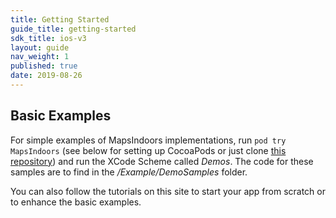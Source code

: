 ```yaml
---
title: Getting Started
guide_title: getting-started
sdk_title: ios-v3
layout: guide
nav_weight: 1
published: true
date: 2019-08-26
---
```


## Basic Examples

For simple examples of MapsIndoors implementations, run `pod try MapsIndoors` (see below for setting up CocoaPods or just clone [this repository](https://github.com/MapsIndoors/MapsIndoorsIOS/tree/SDK_V3)) and run the XCode Scheme called *Demos*. The code for these samples are to find in the */Example/DemoSamples* folder.

You can also follow the tutorials on this site to start your app from scratch or to enhance the basic examples.
